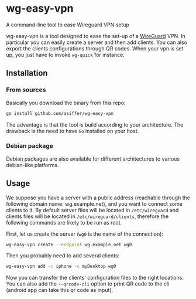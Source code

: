 # wg-easy-vpn
A command-line tool to ease Wireguard VPN setup

wg-easy-vpn is a tool designed to ease the set-up of a
[WireGuard](https://www.wireguard.com/) VPN. In particular you can easily create a server
and then add clients. You can also export the clients
configurations through QR codes.
When your vpn is set up, you just have to invoke `wg-quick`
for instance.

## Installation

### From sources

Basically you download the binary from this repo:

```bash
go install github.com/asiffer/wg-easy-vpn
```

The advantage is that the tool is build according to your architecture. The drawback is
the need to have `Go` installed on your host.

### Debian package

Debian packages are also available for different architectures
to  various debian-like platforms.

## Usage

We suppose you have a server with a public address
(reachable through the following domain name: wg.example.net), and you
want to connect some clients to it. 
By default server files will be located in `/etc/wireguard` and clients
files will be located in `/etc/wireguard/clients`, therefore the following
commands are likely to be run as root.

First, let us create the server (`wg0` is the name of the connection):

```bash
wg-easy-vpn create --endpoint wg.example.net wg0
```

Then you probably need to add several clients:

```bash
wg-easy-vpn add -c iphone -c myDesktop wg0
```

Now you can transfer the clients' configuration files
to the right locations. You can also add the `--qrcode-cli`
option to print QR code to the cli (android app can take 
this qr code as input).
